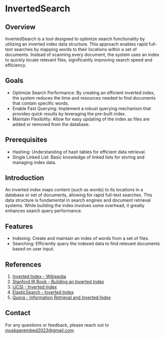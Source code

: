 
# InvertedSearch

## Overview

InvertedSearch is a tool designed to optimize search functionality by utilizing an inverted index data structure. This approach enables rapid full-text searches by mapping words to their locations within a set of documents. Instead of scanning every document, the system uses an index to quickly locate relevant files, significantly improving search speed and efficiency.

## Goals

- Optimize Search Performance: By creating an efficient inverted index, the system reduces the time and resources needed to find documents that contain specific words.
- Enable Fast Querying: Implement a robust querying mechanism that provides quick results by leveraging the pre-built index.
- Maintain Flexibility: Allow for easy updating of the index as files are added or removed from the database.

## Prerequisites

- Hashing: Understanding of hash tables for efficient data retrieval.
- Single Linked List: Basic knowledge of linked lists for storing and managing index data.

## Introduction

An inverted index maps content (such as words) to its locations in a database or set of documents, allowing for rapid full-text searches. This data structure is fundamental in search engines and document retrieval systems. While building the index involves some overhead, it greatly enhances search query performance.

## Features

- Indexing: Create and maintain an index of words from a set of files.
- Searching: Efficiently query the indexed data to find relevant documents based on user input.

## References

1. [Inverted Index - Wikipedia](https://en.wikipedia.org/wiki/Inverted_index)
2. [Stanford IR Book - Building an Inverted Index](https://nlp.stanford.edu/IR-book/html/htmledition/a-first-take-at-building-an-inverted-index-1.html)
3. [IJCSI - Inverted Index](https://www.ijcsi.org/papers/IJCSI-8-4-1-384-392.pdf)
4. [ElasticSearch - Inverted Index](https://www.elastic.co/guide/en/elasticsearch/guide/current/inverted-index.html)
5. [Quora - Information Retrieval and Inverted Index](https://www.quora.com/Information-Retrieval-What-is-inverted-index)

## Contact

For any questions or feedback, please reach out to muskaanembed2023@gmail.com.
